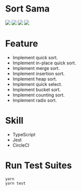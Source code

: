 # Sort Sama

![](coverage/badge-branches.svg)
![](coverage/badge-functions.svg)
![](coverage/badge-lines.svg)
![](coverage/badge-statements.svg)

# Feature

- Implement quick sort.
- Implement in-place quick sort.
- Implement merge sort.
- Implement insertion sort.
- Implement heap sort.
- Implement quick select.
- Implement bucket sort.
- Implement counting sort.
- Implement radix sort.

# Skill

- TypeScript
- Jest
- CircleCI

# Run Test Suites

```
yarn
yarn test
```